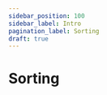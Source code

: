 ```yaml
---
sidebar_position: 100
sidebar_label: Intro
pagination_label: Sorting
draft: true
---
```


# Sorting



